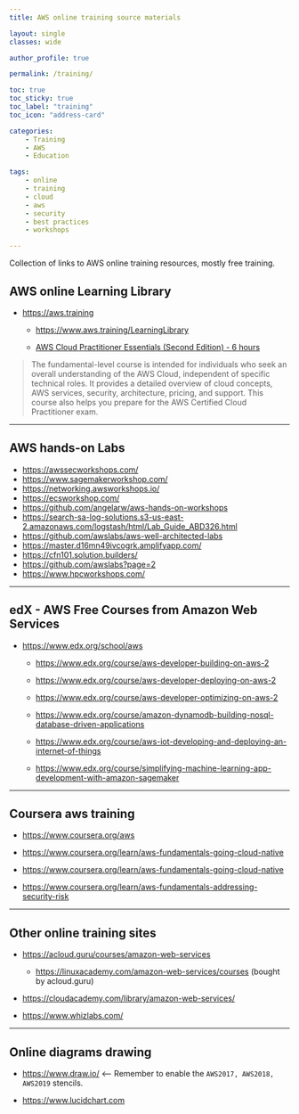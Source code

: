 ```yaml
---
title: AWS online training source materials

layout: single
classes: wide

author_profile: true

permalink: /training/

toc: true
toc_sticky: true
toc_label: "training"
toc_icon: "address-card"

categories:
    - Training
    - AWS
    - Education

tags:
    - online
    - training
    - cloud
    - aws
    - security
    - best practices
    - workshops

---
```


Collection of links to AWS online training resources, mostly free training. 

## AWS online Learning Library

- <https://aws.training>

    - <https://www.aws.training/LearningLibrary>
    
    - [AWS Cloud Practitioner Essentials (Second Edition) - 6 hours](https://www.aws.training/learningobject/curriculum?id=27076)
    
> The fundamental-level course is intended for individuals who seek an overall understanding of the AWS Cloud, independent of specific technical roles. It provides a detailed overview of cloud concepts, AWS services, security, architecture, pricing, and support. This course also helps you prepare for the AWS Certified Cloud Practitioner exam.

---

## AWS hands-on Labs

- <https://awssecworkshops.com/>
- <https://www.sagemakerworkshop.com/>
- <https://networking.awsworkshops.io/>
- <https://ecsworkshop.com/>
- <https://github.com/angelarw/aws-hands-on-workshops>
- <https://search-sa-log-solutions.s3-us-east-2.amazonaws.com/logstash/html/Lab_Guide_ABD326.html>
- <https://github.com/awslabs/aws-well-architected-labs>
- <https://master.d16mn49ivcogrk.amplifyapp.com/>
- <https://cfn101.solution.builders/>
- <https://github.com/awslabs?page=2>
- <https://www.hpcworkshops.com/>


---

## edX - AWS Free Courses from Amazon Web Services

- <https://www.edx.org/school/aws>
    - <https://www.edx.org/course/aws-developer-building-on-aws-2>
    - <https://www.edx.org/course/aws-developer-deploying-on-aws-2>
    - <https://www.edx.org/course/aws-developer-optimizing-on-aws-2>

    - <https://www.edx.org/course/amazon-dynamodb-building-nosql-database-driven-applications>

    - <https://www.edx.org/course/aws-iot-developing-and-deploying-an-internet-of-things>

    - <https://www.edx.org/course/simplifying-machine-learning-app-development-with-amazon-sagemaker>
  
---

## Coursera aws training

- <https://www.coursera.org/aws>

- <https://www.coursera.org/learn/aws-fundamentals-going-cloud-native>

- <https://www.coursera.org/learn/aws-fundamentals-going-cloud-native>

- <https://www.coursera.org/learn/aws-fundamentals-addressing-security-risk>

---

## Other online training sites

- <https://acloud.guru/courses/amazon-web-services>
  - <https://linuxacademy.com/amazon-web-services/courses> (bought by acloud.guru)
  
- <https://cloudacademy.com/library/amazon-web-services/>

- <https://www.whizlabs.com/>

---

## Online diagrams drawing

- <https://www.draw.io/>  <-- Remember to enable the `AWS2017, AWS2018, AWS2019` stencils.

- <https://www.lucidchart.com>


